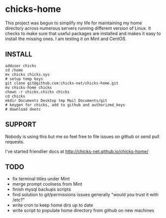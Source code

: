 chicks-home
===========

This project was begun to simplify my life for maintaining my home directory across numerous servers running different version of Linux. It checks to make sure that useful packages are installed and makes it easy to install the missing ones. I am testing it on Mint and CentOS.

INSTALL
-------

	adduser chicks
	cd /home
	mv chicks chicks.sys
	# setup temp keys
	git clone git@github.com:chicks-net/chicks-home.git
	mv chicks-home chicks
	chown -r chicks.chicks chicks
	cd chicks
	mkdir Documents Desktop tmp Mail Documents/git
	# keygen for chicks, add to github and authorized_keys
	# download dnetc

SUPPORT
-------

Nobody is using this but me so feel free to file issues on github or send pull requests.

I've started friendlier docs at http://chicks-net.github.io/chicks-home/

TODO
----

* fix terminal titles under Mint
* merge prompt coolness from Mint
* finish mysql backups scripts
* find solution to git/permissions issues generally "would you trust it with /etc?"
* write cron to keep home dirs up to date
* write script to populate home directory from github on new machines
